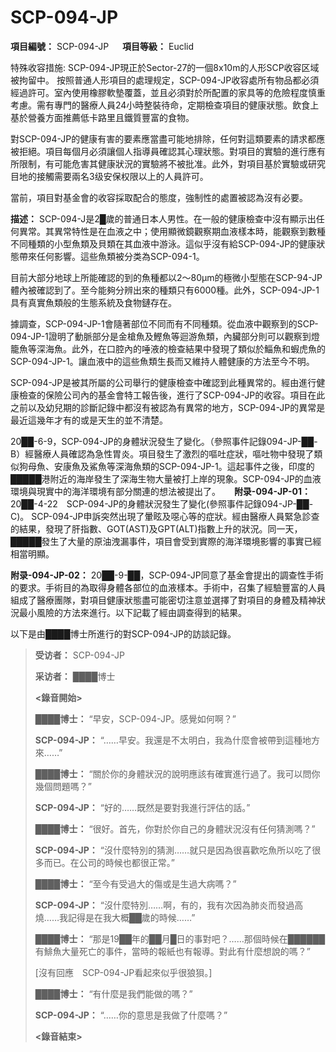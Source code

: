# SCP-094-JP
**項目編號：** SCP-094-JP
　
**項目等級：** Euclid

特殊收容措施: SCP-094-JP現正於Sector-27的一個8x10m的人形SCP收容区域被拘留中。 按照普通人形項目的處理规定，SCP-094-JP收容處所有物品都必須經過許可。室內使用橡膠軟墊覆蓋，並且必須對於所配置的家具等的危險程度慎重考慮。需有專門的醫療人員24小時整裝待命，定期檢查項目的健康狀態。飲食上基於營養方面推薦低卡路里且鐵質豐富的食物。

對SCP-094-JP的健康有害的要素應當盡可能地排除，任何對這類要素的請求都應被拒絕。項目每個月必須讓個人指導員確認其心理狀態。對項目的實驗的進行應有所限制，有可能危害其健康狀況的實驗將不被批准。此外，對項目基於實驗或研究目地的接觸需要兩名3级安保权限以上的人員許可。

當前，項目對基金會的收容採取配合的態度，強制性的處置被認為沒有必要。

**描述：** SCP-094-J是2█歲的普通日本人男性。在一般的健康檢查中沒有顯示出任何異常。其異常特性是在血液之中；使用顯微鏡觀察期血液樣本時，能觀察到數種不同種類的小型魚類及貝類在其血液中游泳。這似乎沒有給SCP-094-JP的健康狀態帶來任何影響。這些魚類被分类為SCP-094-1。

目前大部分地球上所能確認的到的魚種都以2～80μm的極微小型態在SCP-94-JP體內被確認到了。至今能夠分辨出來的種類只有6000種。此外，SCP-094-JP-1具有真實魚類般的生態系統及食物鏈存在。

據調查，SCP-094-JP-1會隨著部位不同而有不同種類。從血液中觀察到的SCP-094-JP-1證明了動脈部分是金槍魚及鰹魚等迴游魚類，內臟部分則可以觀察到燈籠魚等深海魚。此外，在口腔內的唾液的檢查結果中發現了類似於鯔魚和蝦虎魚的SCP-094-JP-1。讓血液中的這些魚類生長而又維持人體健康的方法至今不明。

SCP-094-JP是被其所屬的公司舉行的健康檢查中確認到此種異常的。經由進行健康檢查的保險公司內的基金會特工報告後，進行了SCP-094-JP的收容。項目在此之前以及幼兒期的診斷記錄中都沒有被認為有異常的地方，SCP-094-JP的異常是最近這幾年才有的或是天生的並不清楚。

20██-6-9，SCP-094-JP的身體狀況發生了變化。（參照事件記錄094-JP-██-B）經醫療人員確認為急性胃炎。項目發生了激烈的嘔吐症狀，嘔吐物中發現了類似狗母魚、安康魚及鯊魚等深海魚類的SCP-094-JP-1。這起事件之後，印度的█████港附近的海岸發生了深海生物大量被打上岸的現象。SCP-094-JP的血液環境與現實中的海洋環境有部分關連的想法被提出了。
　
**附录-094-JP-01：** 20██-4-22　SCP-094-JP的身體狀況發生了變化(參照事件記錄094-JP-██-C)。 SCP-094-JP申訴突然出現了暈眩及噁心等的症狀。經由醫療人員緊急診查的結果，發現了肝指數、GOT(AST)及GPT(ALT)指數上升的狀況。同一天，█████發生了大量的原油洩漏事件，項目會受到實際的海洋環境影響的事實已經相當明顯。

**附录-094-JP-02：** 20██-9-██，SCP-094-JP同意了基金會提出的調查性手術的要求。手術目的為取得身體各部位的血液樣本。手術中，召集了經驗豐富的人員組成了醫療團隊，對項目健康狀態盡可能密切注意並選擇了對項目的身體及精神狀況最小風險的方法來進行。以下記載了經由調查得到的結果。


以下是由████博士所進行的對SCP-094-JP的訪談記錄。


> **受访者：** SCP-094-JP
> 
> **采访者：** ████博士
> 
> **<錄音開始>** 
> 
> **████博士：** “早安，SCP-094-JP。感覺如何啊？”
> 
> **SCP-094-JP：** “……早安。我還是不太明白，我為什麼會被帶到這種地方來……”
> 
> **████博士：** “關於你的身體狀況的說明應該有確實進行過了。我可以問你幾個問題嗎？”
> 
> **SCP-094-JP：** “好的……既然是要對我進行評估的話。”
> 
> **████博士：** “很好。首先，你對於你自己的身體狀況沒有任何猜測嗎？”
> 
> **SCP-094-JP：** “沒什麼特別的猜測……就只是因為很喜歡吃魚所以吃了很多而已。在公司的時候也都很正常。”
> 
> **████博士：** “至今有受過大的傷或是生過大病嗎？”
> 
> **SCP-094-JP：** “沒什麼特別……啊，有的，我有次因為肺炎而發過高燒……我記得是在我大概██歲的時候……”
> 
> **████博士：** “那是19██年的██月█日的事對吧？……那個時候在██████有鯡魚大量死亡的事件，當時的報紙也有報導。對此有什麼想說的嗎？”
> 
> [沒有回應　SCP-094-JP看起來似乎很狼狽。]
> 
> **████博士：** “有什麼是我們能做的嗎？”
> 
> **SCP-094-JP：** “……你的意思是我做了什麼嗎？”
> 
> **<錄音結束>** 
> 

